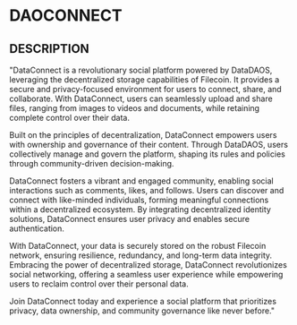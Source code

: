 # DAOCONNECT 


## DESCRIPTION
"DataConnect is a revolutionary social platform powered by DataDAOS, leveraging the decentralized storage capabilities of Filecoin. It provides a secure and privacy-focused environment for users to connect, share, and collaborate. With DataConnect, users can seamlessly upload and share files, ranging from images to videos and documents, while retaining complete control over their data.

Built on the principles of decentralization, DataConnect empowers users with ownership and governance of their content. Through DataDAOS, users collectively manage and govern the platform, shaping its rules and policies through community-driven decision-making.

DataConnect fosters a vibrant and engaged community, enabling social interactions such as comments, likes, and follows. Users can discover and connect with like-minded individuals, forming meaningful connections within a decentralized ecosystem. By integrating decentralized identity solutions, DataConnect ensures user privacy and enables secure authentication.

With DataConnect, your data is securely stored on the robust Filecoin network, ensuring resilience, redundancy, and long-term data integrity. Embracing the power of decentralized storage, DataConnect revolutionizes social networking, offering a seamless user experience while empowering users to reclaim control over their personal data.

Join DataConnect today and experience a social platform that prioritizes privacy, data ownership, and community governance like never before."


